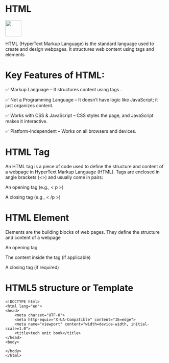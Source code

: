 # HTML
<img src = "https://icon2.cleanpng.com/20180614/xpb/kisspng-html5-video-web-development-cascading-style-sheets-social-developmnet-5b22567f7be971.3088426515289770235076.jpg" height = "50vh" weight = "100%" float = " center" >

HTML (HyperText Markup Language) is the standard language used to create and design webpages. It structures web content using tags and elements

# Key Features of HTML:

✅ Markup Language – It structures content using tags .

✅ Not a Programming Language – It doesn’t have logic like JavaScript; it just organizes content.

✅ Works with CSS & JavaScript – CSS styles the page, and JavaScript makes it interactive.

✅ Platform-Independent – Works on all browsers and devices.

# HTML Tag

An HTML tag is a piece of code used to define the structure and content of a webpage in HyperText Markup Language (HTML). Tags are enclosed in angle brackets (<>) and usually come in pairs:

An opening tag (e.g., < p >)

A closing tag (e.g., < /p >)

# HTML Element

Elements are the building blocks of web pages. They define the structure and content of a webpage

An opening tag

The content inside the tag (if applicable)

A closing tag (if required)

# HTML5 structure or Template

```
<!DOCTYPE html>
<html lang="en">
<head>
    <meta charset="UTF-8">
    <meta http-equiv="X-UA-Compatible" content="IE=edge">
    <meta name="viewport" content="width=device-width, initial-scale=1.0">
    <title>tech unit book</title>
</head>
<body>

</body>
</html>

```
